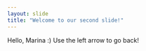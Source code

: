```yaml
---
layout: slide
title: "Welcome to our second slide!"
---
```

Hello, Marina :) 
Use the left arrow to go back!
